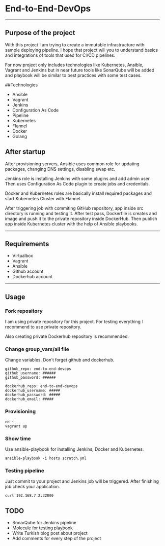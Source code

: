 # End-to-End-DevOps
----
## Purpose of the project

With this project I am trying to create a immutable infrastructure with sample deploying pipeline. I hope that project will you to understand basics and integrations of tools that used for CI/CD pipelines.

For now project only includes technologies like Kubernetes, Ansible, Vagrant and Jenkins but in near future tools like SonarQube will be added and playbook will be similar to best practices with some test cases.

##Technologies

- Ansible
- Vagrant 
- Jenkins
 - Configuration As Code
 - Pipeline
- Kubernetes
 - Flannel
- Docker
- Golang


## After startup

After provisioning servers, Ansible uses common role for updating packages, changing DNS settings, disabling swap etc.

Jenkins role is installing Jenkins with some plugins and add admin user. Then uses Configuration As Code plugin to create jobs and credentials.

Docker and Kubernetes roles are basically install required packages and start Kubernetes Cluster with Flannel. 

After triggering job with commiting GitHub repository, app inside src directory is running and testing it. After test pass, Dockerfile is creates and image and push it to the private repository inside DockerHub. Then publish app inside Kubernetes cluster with the help of Ansible playbooks.

----
## Requirements 
- Virtualbox
- Vagrant
- Ansible
- Github account
- Dockerhub account

----
## Usage
### Fork repository

I am using private repository for this project. For testing everything I recommend to use private repository.

Also creating private Dockerhub repository is recommended.

### Change group_vars/all file

Change variables. Don't forget github and dockerhub.

    github_repo: end-to-end-devops
    github_username: ######
    github_password: ######

    dockerhub_repo: end-to-end-devops
    dockerhub_username: #####
    dockerhub_password: #####
    dockerhub_email: #####

### Provisioning

    cd ~
    vagrant up

### Show time

Use ansible-playbook for installing Jenkins, Docker and Kubernetes.

    ansible-playbook -i hosts scratch.yml

### Testing pipeline

Just commit to your project and Jenkins job will be triggered. After finishing job check your application.

    curl 192.168.7.2:32000

## TODO

- SonarQube for Jenkins pipeline
- Molecule for testing playbook
- Write Turkish blog post about project
- Add comments for every step of the project